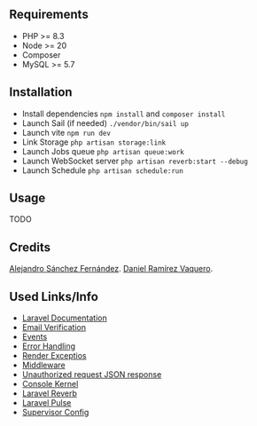 ## Requirements

- PHP >= 8.3
- Node >= 20
- Composer
- MySQL >= 5.7

## Installation

- Install dependencies ``` npm install ``` and ``` composer install  ```
- Launch Sail (if needed) ``` ./vendor/bin/sail up  ```
- Launch vite ``` npm run dev ```
- Link Storage ``` php artisan storage:link  ```
- Launch Jobs queue ``` php artisan queue:work ```
- Launch WebSocket server ``` php artisan reverb:start --debug ```
- Launch Schedule ``` php artisan schedule:run  ```

## Usage

TODO

## Credits

[Alejandro Sánchez Fernández](https://github.com/Alexiiius).
[Daniel Ramírez Vaquero](https://github.com/DaniRamirezVaquero).

## Used Links/Info

- [Laravel Documentation](https://laravel.com/docs)
- [Email Verification](https://laravel.com/docs/11.x/verification)
- [Events](https://laravel.com/docs/11.x/events)
- [Error Handling](https://laravel.com/docs/11.x/errors)
- [Render Exceptios](https://laravel.com/docs/11.x/errors#renderable-exceptions)
- [Middleware](https://laravel.com/docs/11.x/middleware)
- [Unauthorized request JSON response](https://laracasts.com/discuss/channels/laravel/laravel-11-api-unauthorized-requests-redirects-to-login-page?page=1&replyId=930192)
- [Console Kernel](https://rezakhademix.medium.com/laravel-11-no-http-kernel-no-casts-no-console-kernel-721c62adb6ef)
- [Laravel Reverb](https://laravel.com/docs/11.x/reverb)
- [Laravel Pulse](https://laravel.com/docs/11.x/pulse)
- [Supervisor Config](https://laravel.com/docs/11.x/queues#supervisor-configuration)
